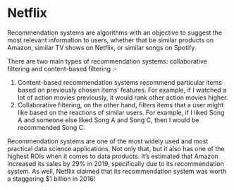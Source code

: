 # Netflix

Recommendation systems are algorithms with an objective to suggest the most relevant information to users, whether that be similar products on Amazon, similar TV shows on Netflix, or similar songs on Spotify.

There are two main types of recommendation systems: collaborative filtering and content-based filtering :-

1. Content-based recommendation systems recommend particular items based on previously chosen items’ features. For example, if I watched a lot of action movies previously, it would rank other action movies higher.
2. Collaborative filtering, on the other hand, filters items that a user might like based on the reactions of similar users. For example, if I liked Song A and someone else liked Song A and Song C, then I would be recommended Song C.

Recommendation systems are one of the most widely used and most practical data science applications. Not only that, but it also has one of the highest ROIs when it comes to data products.  It’s estimated that Amazon increased its sales by 29% in 2019, specifically due to its recommendation system. As well, Netflix claimed that its recommendation system was worth a staggering $1 billion in 2016!
